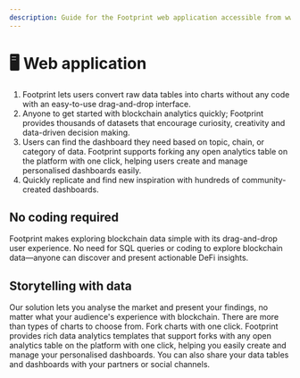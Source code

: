 ```yaml
---
description: Guide for the Footprint web application accessible from www.footprint.network
---
```


# 🖥 Web application

1. Footprint lets users convert raw data tables into charts without any code with an easy-to-use drag-and-drop interface.
2. Anyone to get started with blockchain analytics quickly; Footprint provides thousands of datasets that encourage curiosity, creativity and data-driven decision making.
3. Users can find the dashboard they need based on topic, chain, or category of data. Footprint supports forking any open analytics table on the platform with one click, helping users create and manage personalised dashboards easily.
4. Quickly replicate and find new inspiration with hundreds of community-created dashboards.

## No coding required

Footprint makes exploring blockchain data simple with its drag-and-drop user experience. No need for SQL queries or coding to explore blockchain data—anyone can discover and present actionable DeFi insights.

## **Storytelling with data**

Our solution lets you analyse the market and present your findings, no matter what your audience's experience with blockchain. There are more than types of charts to choose from. Fork charts with one click. Footprint provides rich data analytics templates that support forks with any open analytics table on the platform with one click, helping you easily create and manage your personalised dashboards. You can also share your data tables and dashboards with your partners or social channels.

